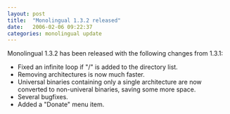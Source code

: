 ```yaml
---
layout: post
title:  "Monolingual 1.3.2 released"
date:   2006-02-06 09:22:37
categories: monolingual update
---
```


Monolingual 1.3.2 has been released with the following changes from 1.3.1:

- Fixed an infinite loop if "/" is added to the directory list.
- Removing architectures is now much faster.
- Universal binaries containing only a single architecture are now converted to non-univeral binaries, saving some more space.
- Several bugfixes.
- Added a "Donate" menu item.